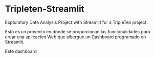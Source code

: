 # Tripleten-Streamlit
Exploratory Data Analysis Project with Streamlit for a TripleTen project.

Esto es un proyecto en donde se proporcionan las funcionalidades para crear una aplicacion Web que albergue un Dashboard programado en Streamlit.

Este dashboard 

